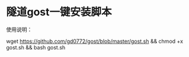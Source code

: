# 隧道gost一键安装脚本

使用说明：

wget https://github.com/gd0772/gost/blob/master/gost.sh && chmod +x gost.sh && bash gost.sh
